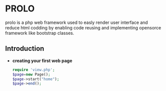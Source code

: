 # PROLO
prolo is a php web framework used to easly render user interface and reduce html codding by enabling code reusing and implementing opensorce framework like bootstrap classes.
## Introduction
* **creating your first web page**

  ```php
  require 'view.php';
  $page=new Page();
  $page->start("home");
  $page->end();

  ```
